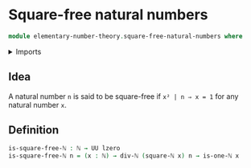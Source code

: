 # Square-free natural numbers

```agda
module elementary-number-theory.square-free-natural-numbers where
```

<details><summary>Imports</summary>
```agda
open import elementary-number-theory.divisibility-natural-numbers
open import elementary-number-theory.multiplication-natural-numbers
open import elementary-number-theory.natural-numbers
open import foundation.universe-levels
```
</details>

## Idea

A natural number `n` is said to be square-free if `x² | n ⇒ x = 1` for any natural number `x`.

## Definition

```agda
is-square-free-ℕ : ℕ → UU lzero
is-square-free-ℕ n = (x : ℕ) → div-ℕ (square-ℕ x) n → is-one-ℕ x
```
